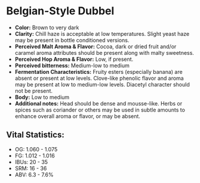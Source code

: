 # Belgian-Style Dubbel

- **Color:** Brown to very dark
- **Clarity:** Chill haze is acceptable at low temperatures. Slight yeast haze may be present in bottle conditioned versions.
- **Perceived Malt Aroma & Flavor:** Cocoa, dark or dried fruit and/or caramel aroma attributes should be present along with malty sweetness.
- **Perceived Hop Aroma & Flavor:** Low, if present.
- **Perceived bitterness:** Medium-low to medium
- **Fermentation Characteristics:** Fruity esters (especially banana) are absent or present at low levels. Clove-like phenolic flavor and aroma may be present at low to medium-low levels. Diacetyl character should not be present.
- **Body:** Low to medium
- **Additional notes:** Head should be dense and mousse-like. Herbs or spices such as coriander or others may be used in subtle amounts to enhance overall aroma or flavor, or may be absent.

## Vital Statistics:

- OG: 1.060 - 1.075
- FG: 1.012 - 1.016
- IBUs: 20 - 35
- SRM: 16 - 36
- ABV: 6.3 - 7.6% 
